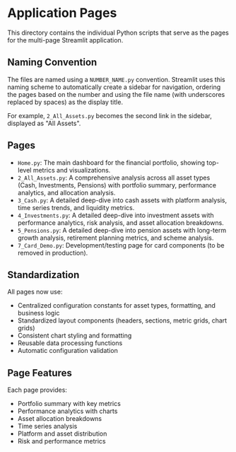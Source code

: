 # Application Pages

This directory contains the individual Python scripts that serve as the pages for the multi-page Streamlit application.

## Naming Convention

The files are named using a `NUMBER_NAME.py` convention. Streamlit uses this naming scheme to automatically create a sidebar for navigation, ordering the pages based on the number and using the file name (with underscores replaced by spaces) as the display title.

For example, `2_All_Assets.py` becomes the second link in the sidebar, displayed as "All Assets".

## Pages

-   `Home.py`: The main dashboard for the financial portfolio, showing top-level metrics and visualizations.
-   `2_All_Assets.py`: A comprehensive analysis across all asset types (Cash, Investments, Pensions) with portfolio summary, performance analytics, and allocation analysis.
-   `3_Cash.py`: A detailed deep-dive into cash assets with platform analysis, time series trends, and liquidity metrics.
-   `4_Investments.py`: A detailed deep-dive into investment assets with performance analytics, risk analysis, and asset allocation breakdowns.
-   `5_Pensions.py`: A detailed deep-dive into pension assets with long-term growth analysis, retirement planning metrics, and scheme analysis.
-   `7_Card_Demo.py`: Development/testing page for card components (to be removed in production).

## Standardization

All pages now use:
- Centralized configuration constants for asset types, formatting, and business logic
- Standardized layout components (headers, sections, metric grids, chart grids)
- Consistent chart styling and formatting
- Reusable data processing functions
- Automatic configuration validation

## Page Features

Each page provides:
- Portfolio summary with key metrics
- Performance analytics with charts
- Asset allocation breakdowns
- Time series analysis
- Platform and asset distribution
- Risk and performance metrics 